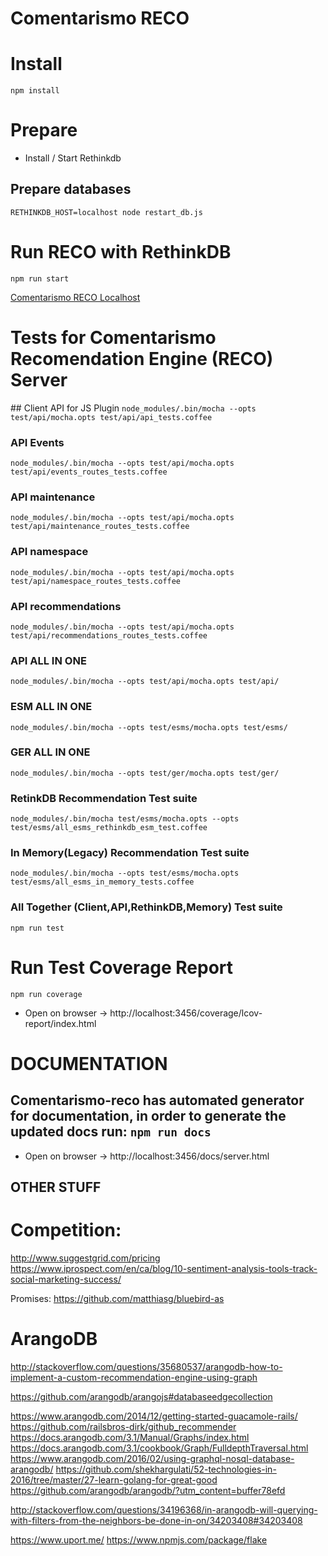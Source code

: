 Comentarismo RECO
====================

# Install
`npm install`

# Prepare
* Install / Start Rethinkdb

## Prepare databases
`RETHINKDB_HOST=localhost node restart_db.js`

# Run RECO with RethinkDB
```
npm run start
```

[Comentarismo RECO Localhost](http://localhost:3456/)


# Tests for Comentarismo Recomendation Engine (RECO) Server

## Client API for JS Plugin
`node_modules/.bin/mocha --opts test/api/mocha.opts test/api/api_tests.coffee`

### API Events
`node_modules/.bin/mocha --opts test/api/mocha.opts test/api/events_routes_tests.coffee`

### API maintenance
`node_modules/.bin/mocha --opts test/api/mocha.opts test/api/maintenance_routes_tests.coffee`

### API namespace
`node_modules/.bin/mocha --opts test/api/mocha.opts test/api/namespace_routes_tests.coffee`

### API recommendations
`node_modules/.bin/mocha --opts test/api/mocha.opts test/api/recommendations_routes_tests.coffee`

### API ALL IN ONE
`node_modules/.bin/mocha --opts test/api/mocha.opts test/api/`

### ESM ALL IN ONE
`node_modules/.bin/mocha --opts test/esms/mocha.opts test/esms/`

### GER ALL IN ONE
`node_modules/.bin/mocha --opts test/ger/mocha.opts test/ger/`

### RetinkDB Recommendation Test suite
`node_modules/.bin/mocha test/esms/mocha.opts --opts test/esms/all_esms_rethinkdb_esm_test.coffee`

### In Memory(Legacy) Recommendation Test suite
`node_modules/.bin/mocha --opts test/esms/mocha.opts test/esms/all_esms_in_memory_tests.coffee`

### All Together (Client,API,RethinkDB,Memory) Test suite
`npm run test`

# Run Test Coverage Report
`npm run coverage`

* Open on browser -> http://localhost:3456/coverage/lcov-report/index.html


# DOCUMENTATION
## Comentarismo-reco has automated generator for documentation, in order to generate the updated docs run: `npm run docs`
* Open on browser -> http://localhost:3456/docs/server.html


OTHER STUFF
---------------------------



# Competition:
http://www.suggestgrid.com/pricing
https://www.iprospect.com/en/ca/blog/10-sentiment-analysis-tools-track-social-marketing-success/


Promises:
https://github.com/matthiasg/bluebird-as


# ArangoDB
http://stackoverflow.com/questions/35680537/arangodb-how-to-implement-a-custom-recommendation-engine-using-graph



https://github.com/arangodb/arangojs#databaseedgecollection

https://www.arangodb.com/2014/12/getting-started-guacamole-rails/
https://github.com/railsbros-dirk/github_recommender
https://docs.arangodb.com/3.1/Manual/Graphs/index.html
https://docs.arangodb.com/3.1/cookbook/Graph/FulldepthTraversal.html
https://www.arangodb.com/2016/02/using-graphql-nosql-database-arangodb/
https://github.com/shekhargulati/52-technologies-in-2016/tree/master/27-learn-golang-for-great-good
https://github.com/arangodb/arangodb/?utm_content=buffer78efd


http://stackoverflow.com/questions/34196368/in-arangodb-will-querying-with-filters-from-the-neighbors-be-done-in-on/34203408#34203408

https://www.uport.me/
https://www.npmjs.com/package/flake